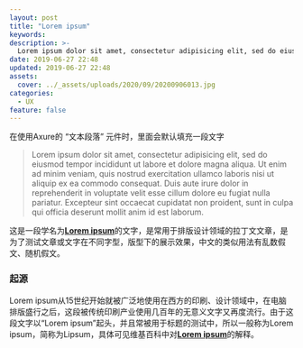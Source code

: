 ```yaml
---
layout: post
title: "Lorem ipsum"
keywords: 
description: >-
  Lorem ipsum dolor sit amet, consectetur adipisicing elit, sed do eiusmod tempor incididunt ut labore et dolore magna aliqua.
date: 2019-06-27 22:48
updated: 2019-06-27 22:48
assets:
  cover: ../_assets/uploads/2020/09/20200906013.jpg
categories:
  - UX
feature: false
---
```


在使用Axure的 “文本段落” 元件时，里面会默认填充一段文字 

> Lorem ipsum dolor sit amet, consectetur adipisicing elit, sed do eiusmod tempor incididunt ut labore et dolore magna aliqua. Ut enim ad minim veniam, quis nostrud exercitation ullamco laboris nisi ut aliquip ex ea commodo consequat. Duis aute irure dolor in reprehenderit in voluptate velit esse cillum dolore eu fugiat nulla pariatur. Excepteur sint occaecat cupidatat non proident, sunt in culpa qui officia deserunt mollit anim id est laborum.

这是一段学名为[**Lorem ipsum**](https://zh.wikipedia.org/wiki/Lorem_ipsum)的文字，是常用于排版设计领域的拉丁文文章，是为了测试文章或文字在不同字型，版型下的展示效果，中文的类似用法有乱数假文、随机假文。

### 起源

Lorem ipsum从15世纪开始就被广泛地使用在西方的印刷、设计领域中，在电脑排版盛行之后，这段被传统印刷产业使用几百年的无意义文字又再度流行。由于这段文字以“Lorem ipsum”起头，并且常被用于标题的测试中，所以一般称为Lorem ipsum，简称为Lipsum，具体可见维基百科中对[**Lorem ipsum**](https://zh.wikipedia.org/wiki/Lorem_ipsum)的解释。


